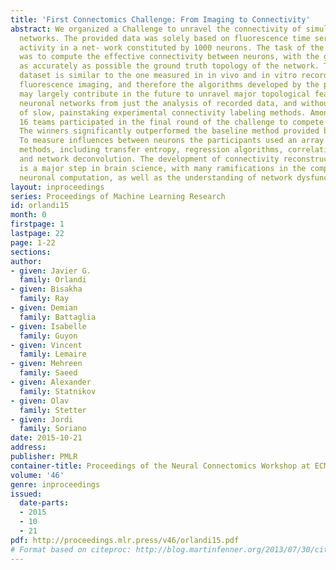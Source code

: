 ```yaml
---
title: 'First Connectomics Challenge: From Imaging to Connectivity'
abstract: We organized a Challenge to unravel the connectivity of simulated neuronal
  networks. The provided data was solely based on fluorescence time series of spontaneous
  activity in a net- work constituted by 1000 neurons. The task of the participants
  was to compute the effective connectivity between neurons, with the goal to reconstruct
  as accurately as possible the ground truth topology of the network. The procured
  dataset is similar to the one measured in in vivo and in vitro recordings of calcium
  fluorescence imaging, and therefore the algorithms developed by the participants
  may largely contribute in the future to unravel major topological features of living
  neuronal networks from just the analysis of recorded data, and without the need
  of slow, painstaking experimental connectivity labeling methods. Among 143 entrants,
  16 teams participated in the final round of the challenge to compete for prizes.
  The winners significantly outperformed the baseline method provided by the organizers.
  To measure influences between neurons the participants used an array of diverse
  methods, including transfer entropy, regression algorithms, correlation, deep learning,
  and network deconvolution. The development of connectivity reconstruction techniques
  is a major step in brain science, with many ramifications in the comprehension of
  neuronal computation, as well as the understanding of network dysfunctions in neuropathologies.
layout: inproceedings
series: Proceedings of Machine Learning Research
id: orlandi15
month: 0
firstpage: 1
lastpage: 22
page: 1-22
sections: 
author:
- given: Javier G.
  family: Orlandi
- given: Bisakha
  family: Ray
- given: Demian
  family: Battaglia
- given: Isabelle
  family: Guyon
- given: Vincent
  family: Lemaire
- given: Mehreen
  family: Saeed
- given: Alexander
  family: Statnikov
- given: Olav
  family: Stetter
- given: Jordi
  family: Soriano
date: 2015-10-21
address: 
publisher: PMLR
container-title: Proceedings of the Neural Connectomics Workshop at ECML 2014
volume: '46'
genre: inproceedings
issued:
  date-parts:
  - 2015
  - 10
  - 21
pdf: http://proceedings.mlr.press/v46/orlandi15.pdf
# Format based on citeproc: http://blog.martinfenner.org/2013/07/30/citeproc-yaml-for-bibliographies/
---
```

